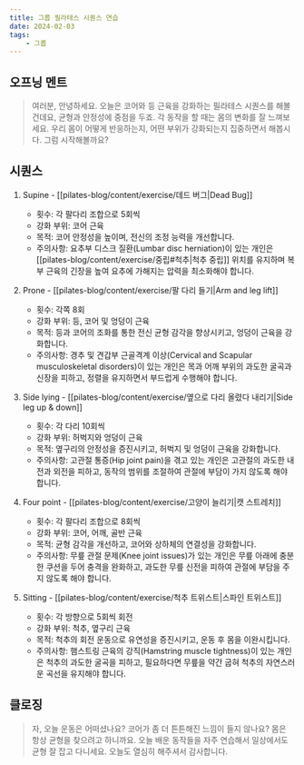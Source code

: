 ```yaml
---
title: 그룹 필라테스 시퀀스 연습
date: 2024-02-03
tags:
    - 그룹
---
```


## 오프닝 멘트

> 여러분, 안녕하세요. 오늘은 코어와 등 근육을 강화하는 필라테스 시퀀스를 해볼 건데요, 균형과 안정성에 중점을 두죠. 각 동작을 할 때는 몸의 변화를 잘 느껴보세요. 우리 몸이 어떻게 반응하는지, 어떤 부위가 강화되는지 집중하면서 해봅시다. 그럼 시작해볼까요?


## 시퀀스

1. Supine - [[pilates-blog/content/exercise/데드 버그|Dead Bug]]
      - 횟수: 각 팔다리 조합으로 5회씩
      - 강화 부위: 코어 근육
      - 목적: 코어 안정성을 높이며, 전신의 조정 능력을 개선합니다.
   - 주의사항: 요추부 디스크 질환(Lumbar disc herniation)이 있는 개인은 [[pilates-blog/content/exercise/중립#척추|척추 중립]]
     위치를 유지하며 복부 근육의 긴장을 높여 요추에 가해지는 압력을 최소화해야 합니다.

2. Prone - [[pilates-blog/content/exercise/팔 다리 들기|Arm and leg lift]]
    - 횟수: 각쪽 8회
    - 강화 부위: 등, 코어 및 엉덩이 근육
    - 목적: 등과 코어의 조화를 통한 전신 균형 감각을 향상시키고, 엉덩이 근육을 강화합니다.
    - 주의사항: 경추 및 견갑부 근골격계 이상(Cervical and Scapular musculoskeletal disorders)이 있는 개인은 목과 어깨 부위의 과도한 굴곡과 신장을 피하고, 정렬을 유지하면서 부드럽게 수행해야 합니다.
3. Side lying - [[pilates-blog/content/exercise/옆으로 다리 올렸다 내리기|Side leg up & down]]
    - 횟수: 각 다리 10회씩
    - 강화 부위: 허벅지와 엉덩이 근육
    - 목적: 옆구리의 안정성을 증진시키고, 허벅지 및 엉덩이 근육을 강화합니다.
    - 주의사항: 고관절 통증(Hip joint pain)을 겪고 있는 개인은 고관절의 과도한 내전과 외전을 피하고, 동작의 범위를 조절하여 관절에 부담이 가지 않도록 해야 합니다.
4. Four point - [[pilates-blog/content/exercise/고양이 늘리기|캣 스트레치]]
    - 횟수: 각 팔다리 조합으로 8회씩
    - 강화 부위: 코어, 어깨, 골반 근육
    - 목적: 균형 감각을 개선하고, 코어와 상하체의 연결성을 강화합니다.
    - 주의사항: 무릎 관절 문제(Knee joint issues)가 있는 개인은 무릎 아래에 충분한 쿠션을 두어 충격을 완화하고, 과도한 무릎 신전을 피하여 관절에 부담을 주지 않도록 해야 합니다.

5. Sitting - [[pilates-blog/content/exercise/척추 트위스트|스파인 트위스트]]
    - 횟수: 각 방향으로 5회씩 회전
    - 강화 부위: 척추, 옆구리 근육
    - 목적: 척추의 회전 운동으로 유연성을 증진시키고, 운동 후 몸을 이완시킵니다.
    - 주의사항: 햄스트링 근육의 강직(Hamstring muscle tightness)이 있는 개인은 척추의 과도한 굴곡을 피하고, 필요하다면 무릎을 약간 굽혀 척추의 자연스러운 곡선을 유지해야 합니다.

## 클로징

> 자, 오늘 운동은 어떠셨나요? 코어가 좀 더 튼튼해진 느낌이 들지 않나요? 몸은 항상 균형을 찾으려고 하니까요. 오늘 배운 동작들을 자주 연습해서 일상에서도 균형 잘 잡고 다니세요. 오늘도 열심히 해주셔서 감사합니다.
